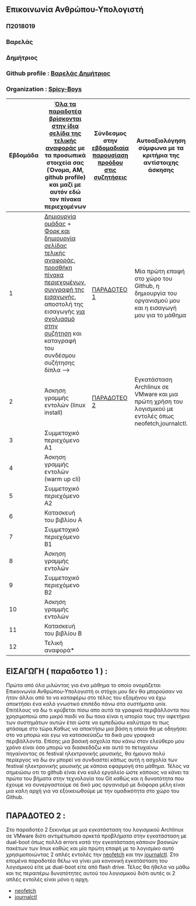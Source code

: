 
## Επικοινωνία Ανθρώπου-Υπολογιστή
### Π2018019
### Βαρελάς
### Δημήτριος
### Github profile : [Βαρελάς Δημήτριος](https://github.com/dimitrisvarelas)
### Organization : [Spicy-Boys](https://github.com/SPICY-BOYS)

| Εβδομάδα | [Όλα τα παραδοτέα βρίσκονται στην ίδια σελίδα της τελικής αναφοράς](https://courses-ionio.github.io/help/deliverables/) με τα προσωπικά στοιχεία σας (Όνομα, ΑΜ, github profile) και μαζί με αυτόν εδώ τον πίνακα περιεχομένων | Σύνδεσμος στην [εβδομαδιαία παρουσίαση προόδου στις συζητήσεις](https://github.com/courses-ionio/help/discussions/categories/show-and-tell) | Αυτοαξιολόγηση σύμφωνα με τα κριτήρια της αντίστοιχης άσκησης |
| --- | --- | --- | --- |
| 1 |  [Δημιουργία ομάδας](https://github.com/courses-ionio/hci/discussions/1794) + [Φορκ και δημιουργία σελίδας τελικής αναφοράς](https://courses-ionio.github.io/help/guide/), [προσθήκη πίνακα περιεχομένων](https://raw.githubusercontent.com/courses-ionio/hci/master/README.md), [συγγραφή της εισαγωγής](https://courses-ionio.github.io/help/intro/), αποστολή της εισαγωγής [για σχολιασμό στην συζήτηση](https://github.com/courses-ionio/help/discussions/categories/show-and-tell) και καταγραφή του συνδέσμου συζήτησης δίπλα --> |[ΠΑΡΑΔΟΤΕΟ 1](https://github.com/courses-ionio/help/discussions/1041) |Μία πρώτη επαφή στο χώρο του Github, η δημιουργία του οργανισμού μου και η εισαγωγή μου για το μάθημα |
| 2 | Άσκηση γραμμής εντολών (linux install) | [ΠΑΡΑΔΟΤΕΟ 2](https://github.com/courses-ionio/help/discussions/1254) |Εγκατάσταση Archlinux σε VMware και μια πρώτη χρήση του λογισμικού με εντολές όπως neofetch,journalctl. |
| 3 | Συμμετοχικό περιεχόμενο A1 | | |
| 4 | Άσκηση γραμμής εντολών (warm up cli) | | |
| 5 | Συμμετοχικό περιεχόμενο A2 | | |
| 6 | Κατασκευή του βιβλίου Α | | |
| 7 | Συμμετοχικό περιεχόμενο B1 | | |
| 8 | Άσκηση γραμμής εντολών | | |
| 9 | Συμμετοχικό περιεχόμενο B2 | | |
| 10 | Άσκηση γραμμής εντολών | | |
| 11 | Κατασκευή του βιβλίου Β | | |
| 12 | Τελική αναφορά* | | |

## ΕΙΣΑΓΩΓΗ ( παραδοτεο 1 ) : 

Πρώτα από όλα μιλώντας για ένα μάθημα το οποίο ονομάζεται Επικοινωνία Ανθρώπου-Υπολογιστή οι στόχοι μου δεν θα μπορούσαν να ήταν άλλοι από το να καταφέρω στο τέλος του εξαμήνου να έχω αποκτήσει ένα καλό γνωστικό επιπέδο πάνω στα συστήματα unix. Επιτέλους να δω τι κρύβεται πίσω απο αυτά τα γραφικά περιβάλλοντα που χρησιμοποιώ απο μικρό παιδί να δω ποια είναι η ιστορία τους την αφετήρια των συστημάτων αυτών έτσι ώστε να εμπεδώσω καλύτερα το πως φτάσαμε στο τώρα.Καθως να αποκτήσω μια βάση η οποία θα με οδηγήσει στο να μπορώ και εγω να κατασκεύαζω τα δικά μου γραφικά περιβάλλοντα. Επίσης μια βασική ασχολία που κάνω στον ελεύθερο μου χρόνο είναι όσο μπορώ να διασκεδάζω και αυτό το πετυχαίνω πηγαίνοντας σε festival ηλεκτρονικής μουσικής, θα ήμουνα πολύ περίεργος να δω αν μπορεί να συνδιαστεί κάπως αυτή η ασχολία των festival ηλεκτρονικής μουσικής με κάποια εφαρμογή στο μάθημα. Τέλος να σημειώσω οτι το github είναι ένα καλό εργαλείο ώστε κάποιος να κάνει τα πρώτα του βήματα στην τεχνολογία του Git καθώς και η δυνατότητα που έχουμε να συνεργαστούμε σε δικό μας οργανισμό με διάφορα μέλη είναι μια καλη αρχή για να εξοικειωθούμε με την ομαδικότητα στο χώρο του Github.

## ΠΑΡΑΔΟΤΕΟ 2 : 

Στο παραδοτέο 2 ξεκινάμε με μια εγκατάσταση του λογισμικού Archlinux σε VMware διότι αντιμέτωπισα αρκετά προβλήματα στην εγκατάσταση με dual-boot όπως πολλά errors κατά την εγκατάσταση κάποιον βασικών πακέτων των linux καθώς και μία πρώτη επαφή με το λογισμίκο αυτό χρησιμοποιώντας 2 απλές εντολές την [neofetch](https://asciinema.org/a/1YmbSuUwsj5InLi6p4siXiJhU) και την [journalctl](https://asciinema.org/a/mIRYLa9YajsMXkPzoGI4mAHI7). Στα επομένα παραδοτέα θέλω να γίνει μια κανονική εγκατάσταση του λογισμικού είτε με dual-boot είτε από flash drive. Τέλος θα ήθελα να μάθω και τις περαιτέρω δυνατότητες αυτού του λογισμικού διότι αυτές οι 2 απλές εντολές είναι μόνο η αρχη.

* [neofetch](https://asciinema.org/a/1YmbSuUwsj5InLi6p4siXiJhU)
* [journalctl](https://asciinema.org/a/mIRYLa9YajsMXkPzoGI4mAHI7)











